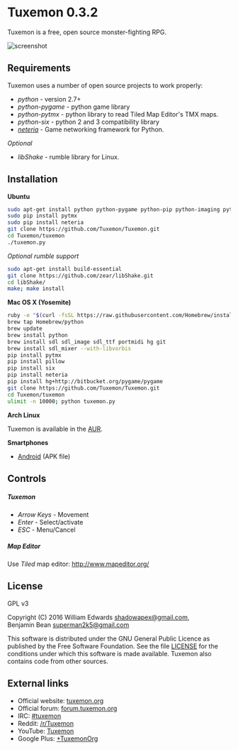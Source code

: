 Tuxemon 0.3.2
=========

Tuxemon is a free, open source monster-fighting RPG.

![screenshot](http://www.tuxemon.org/images/featurette-01.png)

Requirements
-----------

Tuxemon uses a number of open source projects to work properly:

* *python* - version 2.7+
* *python-pygame* - python game library
* *python-pytmx* - python library to read Tiled Map Editor's TMX maps.
* *python-six* - python 2 and 3 compatibility library
* *[neteria](https://github.com/ShadowBlip/Neteria)* - Game networking framework for Python.

*Optional*

* *libShake* - rumble library for Linux.

Installation
--------------

**Ubuntu**

```sh
sudo apt-get install python python-pygame python-pip python-imaging python-six git
sudo pip install pytmx
sudo pip install neteria
git clone https://github.com/Tuxemon/Tuxemon.git
cd Tuxemon/tuxemon
./tuxemon.py
```

*Optional rumble support*

```sh
sudo apt-get install build-essential
git clone https://github.com/zear/libShake.git
cd libShake/
make; make install
```

**Mac OS X (Yosemite)**

```sh
ruby -e "$(curl -fsSL https://raw.githubusercontent.com/Homebrew/install/master/install)"
brew tap Homebrew/python
brew update
brew install python
brew install sdl sdl_image sdl_ttf portmidi hg git
brew install sdl_mixer --with-libvorbis
pip install pytmx
pip install pillow
pip install six
pip install neteria
pip install hg+http://bitbucket.org/pygame/pygame
git clone https://github.com/Tuxemon/Tuxemon.git
cd Tuxemon/tuxemon
ulimit -n 10000; python tuxemon.py
```

**Arch Linux**

Tuxemon is available in the [AUR](https://aur.archlinux.org/packages/tuxemon-git/).

**Smartphones**
* [Android](http://www.tuxemon.org/files/builds/tuxemon-unstable-latest.apk) (APK file)

Controls
--------------

##### Tuxemon
* *Arrow Keys* - Movement
* *Enter* - Select/activate
* *ESC* - Menu/Cancel

##### Map Editor

Use *Tiled* map editor: http://www.mapeditor.org/

License
----

GPL v3

Copyright (C) 2016 William Edwards <shadowapex@gmail.com>,     
Benjamin Bean <superman2k5@gmail.com>

This software is distributed under the GNU General Public Licence as published
by the Free Software Foundation.  See the file [LICENSE](LICENSE) for the conditions
under which this software is made available.  Tuxemon also contains code from
other sources.

External links
----

* Official website: [tuxemon.org](http://www.tuxemon.org)
* Official forum: [forum.tuxemon.org](http://forum.tuxemon.org/)
* IRC: [#tuxemon](ircs://chat.freenode.net/#tuxemon)
* Reddit: [/r/Tuxemon](https://www.reddit.com/r/tuxemon)
* YouTube: [Tuxemon](https://www.youtube.com/channel/UC6BJ6H7dB2Dpb8wzcYhDU3w)
* Google Plus: [+TuxemonOrg](https://plus.google.com/u/0/+TuxemonOrg)
